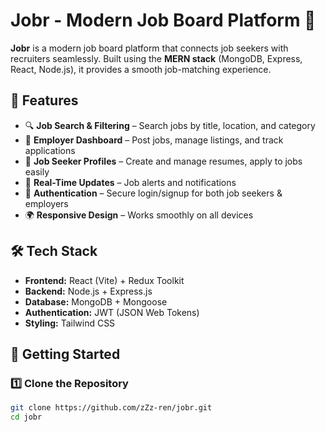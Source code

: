 # Jobr - Modern Job Board Platform 🚀

**Jobr** is a modern job board platform that connects job seekers with recruiters seamlessly. Built using the **MERN stack** (MongoDB, Express, React, Node.js), it provides a smooth job-matching experience.

## 📌 Features

- 🔍 **Job Search & Filtering** – Search jobs by title, location, and category
- 💼 **Employer Dashboard** – Post jobs, manage listings, and track applications
- 📝 **Job Seeker Profiles** – Create and manage resumes, apply to jobs easily
- 🔄 **Real-Time Updates** – Job alerts and notifications
- 🔐 **Authentication** – Secure login/signup for both job seekers & employers
- 🌍 **Responsive Design** – Works smoothly on all devices

## 🛠️ Tech Stack

- **Frontend:** React (Vite) + Redux Toolkit
- **Backend:** Node.js + Express.js
- **Database:** MongoDB + Mongoose
- **Authentication:** JWT (JSON Web Tokens)
- **Styling:** Tailwind CSS

## 🚀 Getting Started

### 1️⃣ Clone the Repository

```sh
git clone https://github.com/zZz-ren/jobr.git
cd jobr
```
